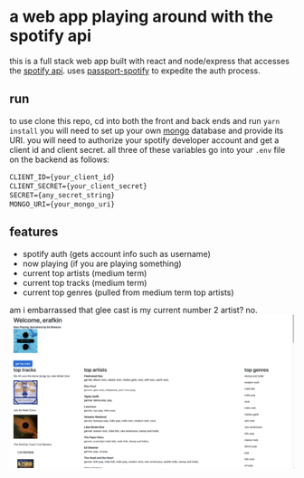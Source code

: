 # a web app playing around with the spotify api

this is a full stack web app built with react and node/express that accesses the [spotify api](https://developer.spotify.com/documentation/). 
uses [passport-spotify](http://www.passportjs.org/packages/passport-spotify/) to expedite the auth process.

## run
to use clone this repo, cd into both the front and back ends and run `yarn install`
you will need to set up your own [mongo](https://www.mongodb.com/) database and provide its URI.
you will need to authorize your spotify developer account and get a client id and client secret. all three of these variables go into your `.env` file on the backend as follows:
```
CLIENT_ID={your_client_id}
CLIENT_SECRET={your_client_secret}
SECRET={any_secret_string}
MONGO_URI={your_mongo_uri}
```
## features
- spotify auth (gets account info such as username)
- now playing (if you are playing something)
- current top artists (medium term)
- current top tracks (medium term)
- current top genres (pulled from medium term top artists)

am i embarrassed that glee cast is my current number 2 artist? no.
![screenshot of the web interface](readme.png)
